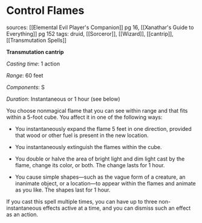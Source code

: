 # Control Flames
sources: [[Elemental Evil Player's Companion]] pg 16, [[Xanathar's Guide to Everything]] pg 152
tags: druid, [[Sorceror]], [[Wizard]], [[cantrip]], [[Transmutation Spells]]

**Transmutation cantrip**

*Casting time*: 1 action

*Range*: 60 feet

*Components*: S

*Duration*: Instantaneous or 1 hour (see below)

You choose nonmagical flame that you can see within range and that fits within a 5-foot cube. You affect it in one of the following ways:

 * You instantaneously expand the flame 5 feet in one direction, provided that wood or other fuel is present in the new location.

 * You instantaneously extinguish the flames within the cube.

 * You double or halve the area of bright light and dim light cast by the flame, change its color, or both. The change lasts for 1 hour.

 * You cause simple shapes—such as the vague form of a creature, an inanimate object, or a location—to appear within the flames and animate as you like. The shapes last for 1 hour.

If you cast this spell multiple times, you can have up to three non-instantaneous effects active at a time, and you can dismiss such an effect as an action.
